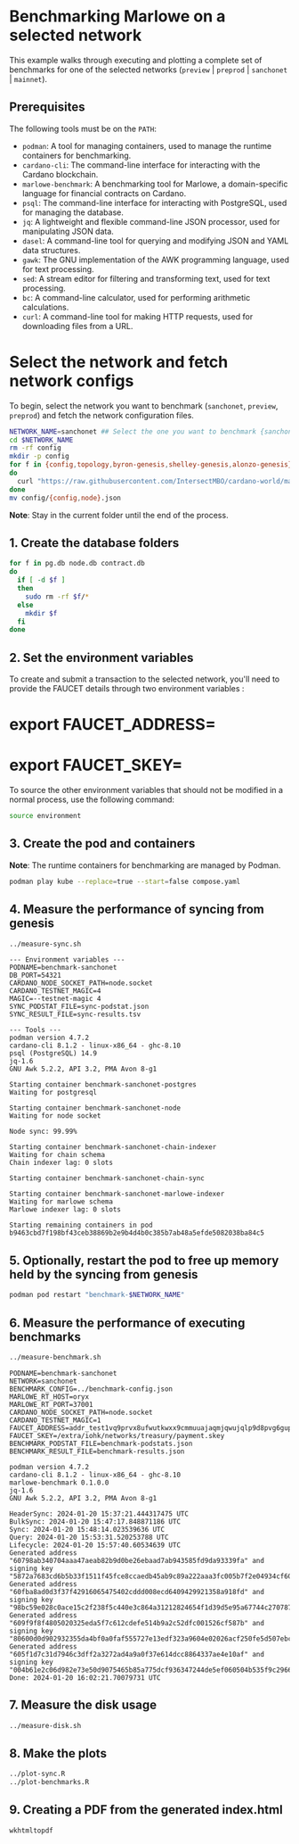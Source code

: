 # Benchmarking Marlowe on a selected network


This example walks through executing and plotting a complete set of benchmarks for one of the selected networks (`preview` | `preprod` | `sanchonet` | `mainnet`).

## Prerequisites

The following tools must be on the `PATH`:

- `podman`: A tool for managing containers, used to manage the runtime containers for benchmarking.
- `cardano-cli`: The command-line interface for interacting with the Cardano blockchain.
- `marlowe-benchmark`: A benchmarking tool for Marlowe, a domain-specific language for financial contracts on Cardano.
- `psql`: The command-line interface for interacting with PostgreSQL, used for managing the database.
- `jq`: A lightweight and flexible command-line JSON processor, used for manipulating JSON data.
- `dasel`: A command-line tool for querying and modifying JSON and YAML data structures.
- `gawk`: The GNU implementation of the AWK programming language, used for text processing.
- `sed`: A stream editor for filtering and transforming text, used for text processing.
- `bc`: A command-line calculator, used for performing arithmetic calculations.
- `curl`: A command-line tool for making HTTP requests, used for downloading files from a URL.

# Select the network and fetch network configs

To begin, select the network you want to benchmark (`sanchonet`, `preview`, `preprod`) and fetch the network configuration files.

```bash
NETWORK_NAME=sanchonet ## Select the one you want to benchmark {sanchonet, preview, preprod, mainnet}
cd $NETWORK_NAME
rm -rf config
mkdir -p config
for f in {config,topology,byron-genesis,shelley-genesis,alonzo-genesis}.json
do
  curl "https://raw.githubusercontent.com/IntersectMBO/cardano-world/master/docs/environments/$NETWORK_NAME/$f" -o config/$f
done
mv config/{config,node}.json
```
**Note**: Stay in the current folder until the end of the process.

## 1. Create the database folders

```bash
for f in pg.db node.db contract.db
do
  if [ -d $f ]
  then
    sudo rm -rf $f/*
  else
    mkdir $f
  fi
done
```

## 2. Set the environment variables

To create and submit a transaction to the selected network, you'll need to provide the FAUCET details through two environment variables :
# export FAUCET_ADDRESS= <YOUR FAUCET ADDRESS> 
# export FAUCET_SKEY= <YOUR FAUCET PRIVATE KEY > 

To source the other environment variables that should not be modified in a normal process, use the following command:

```bash
source environment
```

## 3. Create the pod and containers

**Note**: The runtime containers for benchmarking are managed by Podman.

```bash
podman play kube --replace=true --start=false compose.yaml
```

## 4. Measure the performance of syncing from genesis

```bash
../measure-sync.sh
```

```console
--- Environment variables ---
PODNAME=benchmark-sanchonet
DB_PORT=54321
CARDANO_NODE_SOCKET_PATH=node.socket
CARDANO_TESTNET_MAGIC=4
MAGIC=--testnet-magic 4
SYNC_PODSTAT_FILE=sync-podstat.json
SYNC_RESULT_FILE=sync-results.tsv

--- Tools ---
podman version 4.7.2
cardano-cli 8.1.2 - linux-x86_64 - ghc-8.10
psql (PostgreSQL) 14.9
jq-1.6
GNU Awk 5.2.2, API 3.2, PMA Avon 8-g1

Starting container benchmark-sanchonet-postgres
Waiting for postgresql

Starting container benchmark-sanchonet-node
Waiting for node socket

Node sync: 99.99%

Starting container benchmark-sanchonet-chain-indexer
Waiting for chain schema
Chain indexer lag: 0 slots

Starting container benchmark-sanchonet-chain-sync

Starting container benchmark-sanchonet-marlowe-indexer
Waiting for marlowe schema
Marlowe indexer lag: 0 slots

Starting remaining containers in pod b9463cbd7f198bf43ceb38869b2e9b4d4b0c385b7ab48a5efde5082038ba84c5
```


## 5. Optionally, restart the pod to free up memory held by the syncing from genesis

```bash
podman pod restart "benchmark-$NETWORK_NAME"
```


## 6. Measure the performance of executing benchmarks

```bash
../measure-benchmark.sh
```

```console
PODNAME=benchmark-sanchonet
NETWORK=sanchonet
BENCHMARK_CONFIG=../benchmark-config.json
MARLOWE_RT_HOST=oryx
MARLOWE_RT_PORT=37001
CARDANO_NODE_SOCKET_PATH=node.socket
CARDANO_TESTNET_MAGIC=1
FAUCET_ADDRESS=addr_test1vq9prvx8ufwutkwxx9cmmuuajaqmjqwujqlp9d8pvg6gupczgtm9j
FAUCET_SKEY=/extra/iohk/networks/treasury/payment.skey
BENCHMARK_PODSTAT_FILE=benchmark-podstats.json
BENCHMARK_RESULT_FILE=benchmark-results.json

podman version 4.7.2
cardano-cli 8.1.2 - linux-x86_64 - ghc-8.10
marlowe-benchmark 0.1.0.0
jq-1.6
GNU Awk 5.2.2, API 3.2, PMA Avon 8-g1

HeaderSync: 2024-01-20 15:37:21.444317475 UTC
BulkSync: 2024-01-20 15:47:17.848871186 UTC
Sync: 2024-01-20 15:48:14.023539636 UTC
Query: 2024-01-20 15:53:31.520253788 UTC
Lifecycle: 2024-01-20 15:57:40.60534639 UTC
Generated address "60798ab340704aaa47aeab82b9d0be26ebaad7ab943585fd9da93339fa" and signing key "5872a7683cd6b5b33f1511f45fce8ccaedb45ab9c89a222aaa3fc005b7f2e04934cf60e9e4c9146e86c4facb6b01ca9d3e82dd170a606099d993ee3dac357942705d79223f1238048ac33e59a284f8a3577261ef360bcb4ac6a6bedde624316a063eef43d14f0bb190b9f2a53f258d862e76598f174b1daa8518389327c90305".
Generated address "60fba8ad0d3f37f42916065475402cddd008ecd6409429921358a918fd" and signing key "98bc59e028c0ace15c2f238f5c440e3c864a31212824654f1d39d5e95a67744c270787db10b5014b28fb6ee9527d36795bd2bf537e8030d0f8e2f27ccdd5ef63b7429cfb6ba278cad74132ba18d1edb6938b89abe07a472cb4562638ed87454b8d9d0633e41652302792549d86d6f3b475c252e5703f30ef026c3c34b93992c7".
Generated address "609f9f8f4805020325eda5f7c612cdefe514b9a2c52dfc001526cf587b" and signing key "80600d0d902932355da4bf0a0faf555727e13edf323a9604e02026acf250fe5d507ebc57f69b66b9f31f50c285bde19a39adb03b556c1f72a4dffbb72dc0b1f0c5299d2e4cac1f1bb7aa64f48999341a85f5f0070d48f377c9d2edeefe7059e747d0d864c0b47d4480655d40fd15f3a063bbddaa90c8bbe54bfef90c22603de1".
Generated address "605f1d7c31d7946c3dff2a3272ad4a9a0f37e614dcc8864337ae4e10af" and signing key "004b61e2c06d982e73e50d9075465b85a775dcf936347244de5ef060504b535f9c29668163ce81f6699ab17fe098c9c4bb1b7ec5e8fd190cc8db95a37349909495851ed89037402a24df99d238c550245c2f5d7e78615a40db4322ea52e512fc7460ca64c78c2161c5079ad67065c2f4133e2561d45fcda3aafdefcabf1ba06a".
Done: 2024-01-20 16:02:21.70079731 UTC
```


## 7. Measure the disk usage

```bash
../measure-disk.sh
```


## 8. Make the plots

```bash
../plot-sync.R
../plot-benchmarks.R
```

## 9. Creating a PDF from the generated index.html

```bash
wkhtmltopdf 
```


